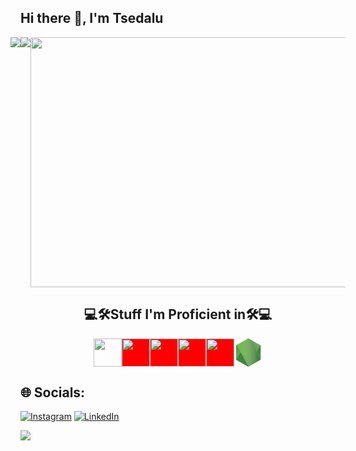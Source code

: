 ## Hi there 👋, I'm Tsedalu
<div class="Stats" style="display: flex; justify-content: center;gap=0.5%;">
   <img src="https://github-readme-stats.vercel.app/api?username=TsedexAshu08&show_icons=true&theme=dracula&"  height=220px >
  <img src="https://github-readme-stats.vercel.app/api/top-langs/?username=TsedexAshu08&layout=donut&theme=dracula&https://github.com/TsedexAshu08/github-readme-stats)" height=220px>
   <img src="https://github-readme-streak-stats.herokuapp.com/?user=TsedexAshu08&theme=dark&hide_border=true&theme=chartreuse-dark" width=900px height=400px>
</br>
</div>

<h2 align="center">💻🛠️Stuff I'm Proficient in🛠️💻</h2>

<div align="center">

<p style="display: flex; justify-content: center;">
  <img height="45rem" width="45rem" src="https://img.shields.io/badge/c%23-%23239120.svg?style=for-the-badge&logo=csharp&logoColor=white" />
  <img height="45rem" width="45rem" style="background-color:red;" src="https://cdn.simpleicons.org/solidity/blue" />
  <img height="45rem" width="45rem" style="background-color:red;" src="https://avatars.githubusercontent.com/u/5430905?s=40&v=4" />
  <img height="45rem" width="45rem" style="background-color:red;" src="https://github.com/NixOS.png?size=40" />
  <img height="45rem" width="45rem" style="background-color:red;" src="https://github.com/WebAssembly.png?size=40" />
  <img height="45rem" width="45rem" src="https://raw.githubusercontent.com/github/explore/80688e429a7d4ef2fca1e82350fe8e3517d3494d/topics/nodejs/nodejs.png" />
</div>

## 🌐 Socials:
[![Instagram](https://img.shields.io/badge/Instagram-%23E4405F.svg?logo=Instagram&logoColor=white)](https://instagram.com/TsedaluAshenafi) [![LinkedIn](https://img.shields.io/badge/LinkedIn-%230077B5.svg?logo=linkedin&logoColor=white)](https://linkedin.com/in/tsedalu-ashenafi-6a9a71201)


<img src="https://visitcount.itsvg.in/api?id=TsedexAshu08&icon=5&color=0">

